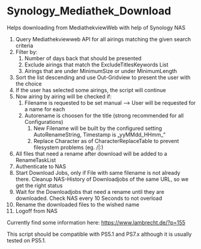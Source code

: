 # Synology_Mediathek_Download
Helps downloading from MediathekviewWeb with help of Synology NAS

1. Query Mediathekviewweb API for all airings matching the given search criteria
2. Filter by:
   1. Number of days back that should be presented
   2. Exclude airings that match the ExcludeTitlesKeywords List
   3. Airings that are under MinimumSize or under MinimumLength
3. Sort the list descending and use Out-Gridview to present the user with the choice
4. If the user has selected some airings, the script will continue
5. Now airing by airing will be checked if:
   1. Filename is requested to be set manual –> User will be requested for a name for each
   2. Autorename is choosen for the title (strong recommended for all Configurations)
      1. New Filename will be built by the configured setting AutoRenameString, Timestamp is „yyMMdd_HHmm_“
      2. Replace Character as of CharacterReplaceTable to prevent filesystem problems (eg. /|:)
6. All files that need a rename after download will be added to a RenameTaskList
7. Authenticate to NAS
8. Start Download Jobs, only if File with same filename is not already there. Cleanup NAS-History of Downloadjobs of the same URL, so we get the right status
9. Wait for the Downloadjobs that need a rename until they are downloaded. Check NAS every 10 Seconds to not overload
10. Rename the downloaded files to the wished name
11. Logoff from NAS


Currently find some information here:
https://www.lambrecht.de/?p=155

This script should be compatible with PS5.1 and PS7.x although it is usually tested on PS5.1.
